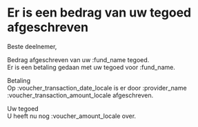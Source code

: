 # Er is een bedrag van uw tegoed afgeschreven

Beste deelnemer,

Bedrag afgeschreven van uw :fund_name tegoed.
&nbsp;  
Er is een betaling gedaan met uw tegoed voor :fund_name.

Betaling
&nbsp;  
Op :voucher_transaction_date_locale is er door :provider_name :voucher_transaction_amount_locale afgeschreven.

Uw tegoed
&nbsp;  
U heeft nu nog :voucher_amount_locale over.
